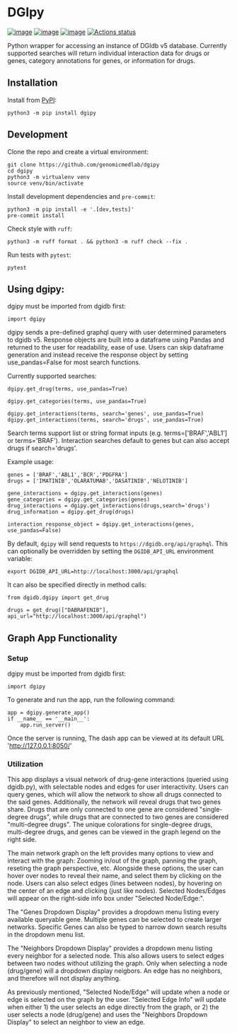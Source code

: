 # DGIpy

[![image](https://img.shields.io/pypi/v/dgipy.svg)](https://pypi.python.org/pypi/dgipy)
[![image](https://img.shields.io/pypi/l/dgipy.svg)](https://pypi.python.org/pypi/dgipy)
[![image](https://img.shields.io/pypi/pyversions/dgipy.svg)](https://pypi.python.org/pypi/dgipy)
[![Actions status](https://github.com/genomicmedlab/dgipy/actions/workflows/checks.yaml/badge.svg)](https://github.com/genomicmedlab/dgipy/actions)

<!-- description -->
Python wrapper for accessing an instance of DGIdb v5 database. Currently supported searches will return individual interaction data for drugs or genes, category annotations for genes, or information for drugs.
<!-- /description -->

## Installation

Install from [PyPI](https://pypi.org/project/dgipy/):

```shell
python3 -m pip install dgipy
```

## Development

Clone the repo and create a virtual environment:

```shell
git clone https://github.com/genomicmedlab/dgipy
cd dgipy
python3 -m virtualenv venv
source venv/bin/activate
```

Install development dependencies and `pre-commit`:

```shell
python3 -m pip install -e '.[dev,tests]'
pre-commit install
```

Check style with `ruff`:

```shell
python3 -m ruff format . && python3 -m ruff check --fix .
```

Run tests with `pytest`:

```shell
pytest
```

## Using dgipy:
dgipy must be imported from dgidb first:

    import dgipy

dgipy sends a pre-defined graphql query with user determined parameters to dgidb v5. Response objects are built into a dataframe using Pandas and returned to the user for readability, ease of use. Users can skip dataframe generation and instead receive the response object by setting use_pandas=False for most search functions.

Currently supported searches:

    dgipy.get_drug(terms, use_pandas=True)

    dgipy.get_categories(terms, use_pandas=True)

    dgipy.get_interactions(terms, search='genes', use_pandas=True)
    dgipy.get_interactions(terms, search='drugs', use_pandas=True)

Search terms support list or string format inputs (e.g. terms=['BRAF','ABL1'] or terms='BRAF'). Interaction searches default to genes but can also accept drugs if search='drugs'.

Example usage:

    genes = ['BRAF','ABL1','BCR','PDGFRA']
    drugs = ['IMATINIB','OLARATUMAB','DASATINIB','NELOTINIB']

    gene_interactions = dgipy.get_interactions(genes)
    gene_categories = dgipy.get_categories(genes)
    drug_interactions = dgipy.get_interactions(drugs,search='drugs')
    drug_information = dgipy.get_drug(drugs)

    interaction_response_object = dgipy.get_interactions(genes, use_pandas=False)

By default, `dgipy` will send requests to `https://dgidb.org/api/graphql`. This can optionally be overridden by setting the `DGIDB_API_URL` environment variable:

```shell
export DGIDB_API_URL=http://localhost:3000/api/graphql
```

It can also be specified directly in method calls:

```python3
from dgidb.dgipy import get_drug

drugs = get_drug(["DABRAFENIB"], api_url="http://localhost:3000/api/graphql")
```

## Graph App Functionality

### Setup

dgipy must be imported from dgidb first:

    import dgipy

To generate and run the app, run the following command:

    app = dgipy.generate_app()
    if __name__ == '__main__':
        app.run_server()

Once the server is running, The dash app can be viewed at its default URL 'http://127.0.0.1:8050/'

### Utilization

This app displays a visual network of drug-gene interactions (queried using dgidb.py), with selectable nodes and edges for user interactivity. Users can query genes, which will allow the network to show all drugs connected to the said genes. Additionally, the network will reveal drugs that two genes share. Drugs that are only connected to one gene are considered "single-degree drugs", while drugs that are connected to two genes are considered "multi-degree drugs". The unique colorations for single-degree drugs, multi-degree drugs, and genes can be viewed in the graph legend on the right side.

The main network graph on the left provides many options to view and interact with the graph: Zooming in/out of the graph, panning the graph, reseting the graph perspective, etc. Alongside these options, the user can hover over nodes to reveal their name, and select them by clicking on the node. Users can also select edges (lines between nodes), by hovering on the center of an edge and clicking (just like nodes). Selected Nodes/Edges will appear on the right-side info box under "Selected Node/Edge:".

The "Genes Dropdown Display" provides a dropdown menu listing every available queryable gene. Multiple genes can be selected to create larger networks. Specific Genes can also be typed to narrow down search results in the dropdown menu list.

The "Neighbors Dropdown Display" provides a dropdown menu listing every neighbor for a selected node. This also allows users to select edges between two nodes without utilizing the graph. Only when selecting a node (drug/gene) will a dropdown display neigbors. An edge has no neighbors, and therefore will not display anything.

As previously mentioned, "Selected Node/Edge" will update when a node or edge is selected on the graph by the user. "Selected Edge Info" will update when either 1) the user selects an edge directly from the graph, or 2) the user selects a node (drug/gene) and uses the "Neighbors Dropdown Display" to select an neighbor to view an edge.
